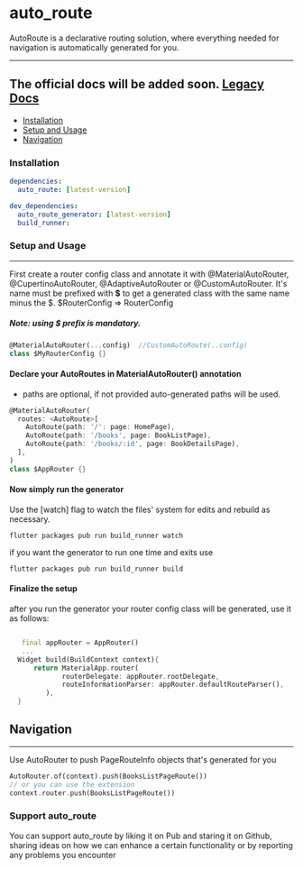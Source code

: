 # auto_route

AutoRoute is a declarative routing solution, where everything needed for navigation is automatically generated for you.

---

## The official docs will be added soon. [Legacy Docs](./README_LEGACY.md)

- [Installation](#installation)
- [Setup and Usage](#setup-and-usage)
- [Navigation](#navigation)

### Installation

```yaml
dependencies:
  auto_route: [latest-version]

dev_dependencies:
  auto_route_generator: [latest-version]
  build_runner:
```

### Setup and Usage

---

First create a router config class and annotate it with @MaterialAutoRouter, @CupertinoAutoRouter, @AdaptiveAutoRouter or @CustomAutoRouter. It's name must be prefixed with **\$** to get a generated class with the same name minus the $.
$RouterConfig => RouterConfig

##### Note: using \$ prefix is mandatory.

```dart
@MaterialAutoRouter(...config)  //CustomAutoRoute(..config)
class $MyRouterConfig {}
```

#### Declare your AutoRoutes in MaterialAutoRouter() annotation
* paths are optional, if not provided auto-generated paths will be used.
```dart
@MaterialAutoRouter(
  routes: <AutoRoute>[
    AutoRoute(path: '/': page: HomePage),
    AutoRoute(path: '/books', page: BookListPage),
    AutoRoute(path: '/books/:id', page: BookDetailsPage),
  ],
)
class $AppRouter {}
```

#### Now simply run the generator

Use the [watch] flag to watch the files' system for edits and rebuild as necessary.

```terminal
flutter packages pub run build_runner watch
```

if you want the generator to run one time and exits use

```terminal
flutter packages pub run build_runner build
```

#### Finalize the setup

after you run the generator your router config class will be generated, use it as follows:
```dart

   final appRouter = AppRouter()
   ...
  Widget build(BuildContext context){
      return MaterialApp.router(
             routerDelegate: appRouter.rootDelegate,
             routeInformationParser: appRouter.defaultRouteParser(),
         ),
  }
```



## Navigation
---
Use AutoRouter to push PageRouteInfo objects that's generated for you
```dart
AutoRouter.of(context).push(BooksListPageRoute())
// or you can use the extension
context.router.push(BooksListPageRoute())
```
### Support auto_route
You can support auto_route by liking it on Pub and staring it on Github, sharing ideas on how we can enhance a certain functionality or by reporting any problems you encounter
